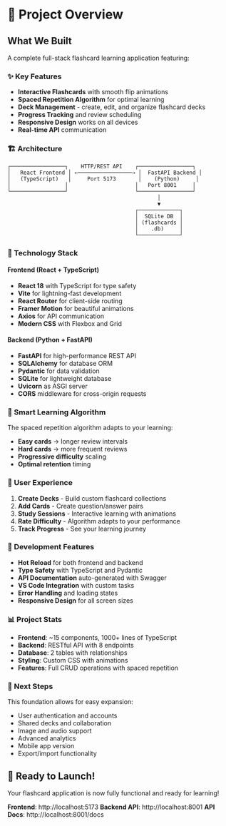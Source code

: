 # 🎯 Project Overview

## What We Built
A complete full-stack flashcard learning application featuring:

### ✨ Key Features
- **Interactive Flashcards** with smooth flip animations
- **Spaced Repetition Algorithm** for optimal learning
- **Deck Management** - create, edit, and organize flashcard decks
- **Progress Tracking** and review scheduling
- **Responsive Design** works on all devices
- **Real-time API** communication

### 🏗️ Architecture
```
┌─────────────────┐    HTTP/REST API    ┌─────────────────┐
│   React Frontend │ ←─────────────────→ │  FastAPI Backend │
│   (TypeScript)   │     Port 5173       │    (Python)     │
│                 │                     │   Port 8001     │
└─────────────────┘                     └─────────────────┘
                                               │
                                               ▼
                                        ┌─────────────┐
                                        │  SQLite DB  │
                                        │ (flashcards │
                                        │    .db)     │
                                        └─────────────┘
```

### 🚀 Technology Stack

#### Frontend (React + TypeScript)
- **React 18** with TypeScript for type safety
- **Vite** for lightning-fast development
- **React Router** for client-side routing
- **Framer Motion** for beautiful animations
- **Axios** for API communication
- **Modern CSS** with Flexbox and Grid

#### Backend (Python + FastAPI)
- **FastAPI** for high-performance REST API
- **SQLAlchemy** for database ORM
- **Pydantic** for data validation
- **SQLite** for lightweight database
- **Uvicorn** as ASGI server
- **CORS** middleware for cross-origin requests

### 🧠 Smart Learning Algorithm
The spaced repetition algorithm adapts to your learning:
- **Easy cards** → longer review intervals
- **Hard cards** → more frequent reviews
- **Progressive difficulty** scaling
- **Optimal retention** timing

### 📱 User Experience
1. **Create Decks** - Build custom flashcard collections
2. **Add Cards** - Create question/answer pairs
3. **Study Sessions** - Interactive learning with animations
4. **Rate Difficulty** - Algorithm adapts to your performance
5. **Track Progress** - See your learning journey

### 🔧 Development Features
- **Hot Reload** for both frontend and backend
- **Type Safety** with TypeScript and Pydantic
- **API Documentation** auto-generated with Swagger
- **VS Code Integration** with custom tasks
- **Error Handling** and loading states
- **Responsive Design** for all screen sizes

### 📊 Project Stats
- **Frontend**: ~15 components, 1000+ lines of TypeScript
- **Backend**: RESTful API with 8 endpoints
- **Database**: 2 tables with relationships
- **Styling**: Custom CSS with animations
- **Features**: Full CRUD operations with spaced repetition

### 🎯 Next Steps
This foundation allows for easy expansion:
- User authentication and accounts
- Shared decks and collaboration
- Image and audio support
- Advanced analytics
- Mobile app version
- Export/import functionality

## 🚀 Ready to Launch!
Your flashcard application is now fully functional and ready for learning! 

**Frontend**: http://localhost:5173
**Backend API**: http://localhost:8001
**API Docs**: http://localhost:8001/docs
